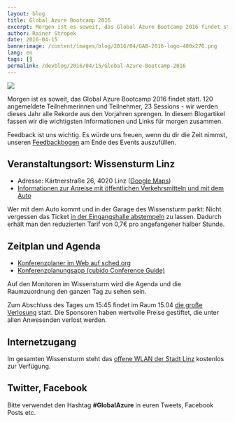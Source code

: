 ```yaml
---
layout: blog
title: Global Azure Bootcamp 2016
excerpt: Morgen ist es soweit, das Global Azure Bootcamp 2016 findet statt. 120 angemeldete Teilnehmerinnen und Teilnehmer, 23 Sessions - wir werden dieses Jahr alle Rekorde aus den Vorjahren sprengen. In diesem Blogartikel fassen wir die wichtigsten Informationen und Links für morgen zusammen.
author: Rainer Stropek
date: 2016-04-15
bannerimage: /content/images/blog/2016/04/GAB-2016-logo-400x270.png
lang: en
tags: []
permalink: /devblog/2016/04/15/Global-Azure-Bootcamp-2016
---
```


<p>
  <img src="{{site.baseurl}}/content/images/blog/2016/04/GAB-2016-logo-800x540.png" />
</p><p>Morgen ist es soweit, das Global Azure Bootcamp 2016 findet statt. 120 angemeldete Teilnehmerinnen und Teilnehmer, 23 Sessions - wir werden dieses Jahr alle Rekorde aus den Vorjahren sprengen. In diesem Blogartikel fassen wir die wichtigsten Informationen und Links für morgen zusammen.</p><p class="highlighted">Feedback ist uns wichtig. Es würde uns freuen, wenn du dir die Zeit nimmst, unseren <a href="http://bit.ly/gab16feedback" target="_blank">Feedbackbogen</a> am Ende des Events auszufüllen.</p><h2>Veranstaltungsort: Wissensturm Linz</h2><ul>
  <li>Adresse: Kärtnerstraße 26, 4020 Linz (<a href="https://goo.gl/maps/o3pfoB8U5ZJ2" target="_blank">Google Maps</a>)</li>
  <li>
    <a href="http://www.linz.at/wissensturm/anreise.asp" target="_blank">Informationen zur Anreise mit öffentlichen Verkehrsmitteln und mit dem Auto</a>
  </li>
</ul><p class="showcase">Wer mit dem Auto kommt und in der Garage des Wissensturm parkt: Nicht vergessen das Ticket <a href="http://www.linz.at/wissensturm/anreise.asp" target="_blank">in der Eingangshalle abstempeln</a> zu lassen. Dadurch erhält man den reduzierten Tarif von 0,7€ pro angefangener halber Stunde.</p><h2>Zeitplan und Agenda</h2><ul>
  <li>
    <a href="http://globalazurebootcampaustria2016.sched.org/" target="_blank">Konferenzplaner im Web auf sched.org</a>
  </li>
  <li>
    <a href="http://www.cubido.at/conferenceguide" target="_blank">Konferenzplanungsapp (cubido Conference Guide)</a>
  </li>
</ul><p>Auf den Monitoren im Wissensturm wird die Agenda und die Raumzuordnung den ganzen Tag zu sehen sein.<br /></p><p class="showcase">Zum Abschluss des Tages um 15:45 findet im Raum 15.04 <a href="http://globalazurebootcampaustria2016.sched.org/event/6p28/verlosung" target="_blank">die große Verlosung</a> statt. Die Sponsoren haben wertvolle Preise gestiftet, die unter allen Anwesenden verlost werden.</p><h2>Internetzugang</h2><p>Im gesamten Wissensturm steht das <a href="http://hotspot.linz.at/hilfe/" target="_blank">offene WLAN der Stadt Linz</a> kostenlos zur Verfügung.</p><h2>Twitter, Facebook</h2><p class="showcase">Bitte verwendet den Hashtag <strong>#GlobalAzure</strong> in euren Tweets, Facebook Posts etc.</p>